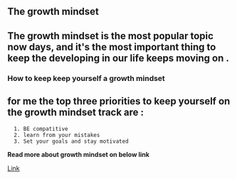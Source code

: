 ## The growth mindset


## The growth mindset is the most popular topic now days, and it's the most important thing to keep the developing in our life keeps moving on .

### How to keep keep yourself a growth mindset


## for me the top three priorities to keep yourself on the growth mindset track are :
      1. BE compatitive
      2. learn from your mistakes
      3. Set your goals and stay motivated



**Read more about growth mindset on below link**

[Link](https://www.atlassian.com/blog/inside-atlassian/growth-mindset)


